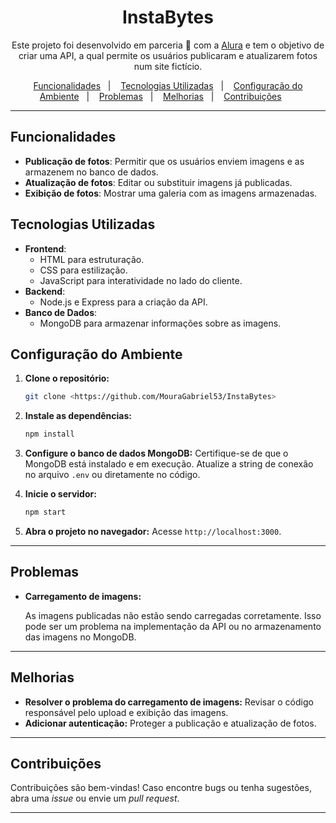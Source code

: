 <h1 align="center"> InstaBytes </h1>

<p align="center">
Este projeto foi desenvolvido em parceria 🤝 com a <a href="https://www.alura.com.br/">Alura</a> e tem o objetivo de criar uma API, a qual permite os usuários publicaram e atualizarem fotos num site fictício. 
</p>

<p align="center">
  <a href="#funcionalidades">Funcionalidades</a>&nbsp;&nbsp;&nbsp;|&nbsp;&nbsp;&nbsp;
  <a href="#tecnologias-utilizadas">Tecnologias Utilizadas</a>&nbsp;&nbsp;&nbsp;|&nbsp;&nbsp;&nbsp;
  <a href="#configuração-do-ambiente">Configuração do Ambiente</a>&nbsp;&nbsp;&nbsp;|&nbsp;&nbsp;&nbsp;
  <a href="#problemas">Problemas</a>&nbsp;&nbsp;&nbsp;|&nbsp;&nbsp;&nbsp;
  <a href="#melhorias">Melhorias</a>&nbsp;&nbsp;&nbsp;|&nbsp;&nbsp;&nbsp;
  <a href="#contribuições">Contribuições</a>&nbsp;&nbsp;&nbsp;&nbsp;&nbsp;&nbsp;  
</p>

---

## Funcionalidades

- **Publicação de fotos**: Permitir que os usuários enviem imagens e as armazenem no banco de dados.
- **Atualização de fotos**: Editar ou substituir imagens já publicadas.
- **Exibição de fotos**: Mostrar uma galeria com as imagens armazenadas.

## Tecnologias Utilizadas

- **Frontend**:
  - HTML para estruturação.
  - CSS para estilização.
  - JavaScript para interatividade no lado do cliente.
- **Backend**:
  - Node.js e Express para a criação da API.
- **Banco de Dados**:
  - MongoDB para armazenar informações sobre as imagens.

## Configuração do Ambiente

1. **Clone o repositório:**
   ```bash
   git clone <https://github.com/MouraGabriel53/InstaBytes>
   ```

2. **Instale as dependências:**
   ```bash
   npm install
   ```

3. **Configure o banco de dados MongoDB:**
   Certifique-se de que o MongoDB está instalado e em execução. Atualize a string de conexão no arquivo `.env` ou diretamente no código.

4. **Inicie o servidor:**
   ```bash
   npm start
   ```

5. **Abra o projeto no navegador:**
   Acesse `http://localhost:3000`.

---

## Problemas

- **Carregamento de imagens:**
  
  As imagens publicadas não estão sendo carregadas corretamente. Isso pode ser um problema na implementação da API ou no armazenamento das imagens no MongoDB.

---

## Melhorias

- **Resolver o problema do carregamento de imagens:** Revisar o código responsável pelo upload e exibição das imagens.
- **Adicionar autenticação:** Proteger a publicação e atualização de fotos.

---

## Contribuições

Contribuições são bem-vindas! Caso encontre bugs ou tenha sugestões, abra uma *issue* ou envie um *pull request*.

---


